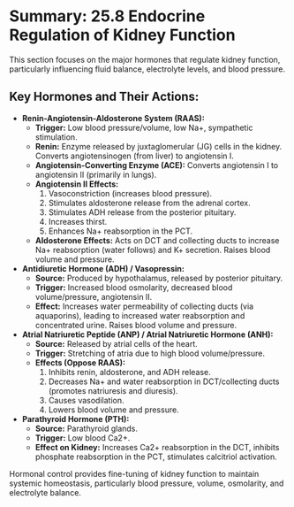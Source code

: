 # Summary: 25.8 Endocrine Regulation of Kidney Function

This section focuses on the major hormones that regulate kidney function, particularly influencing fluid balance, electrolyte levels, and blood pressure.

## Key Hormones and Their Actions:

*   **Renin-Angiotensin-Aldosterone System (RAAS):**
    *   **Trigger:** Low blood pressure/volume, low Na+, sympathetic stimulation.
    *   **Renin:** Enzyme released by juxtaglomerular (JG) cells in the kidney. Converts angiotensinogen (from liver) to angiotensin I.
    *   **Angiotensin-Converting Enzyme (ACE):** Converts angiotensin I to angiotensin II (primarily in lungs).
    *   **Angiotensin II Effects:**
        1.  Vasoconstriction (increases blood pressure).
        2.  Stimulates aldosterone release from the adrenal cortex.
        3.  Stimulates ADH release from the posterior pituitary.
        4.  Increases thirst.
        5.  Enhances Na+ reabsorption in the PCT.
    *   **Aldosterone Effects:** Acts on DCT and collecting ducts to increase Na+ reabsorption (water follows) and K+ secretion. Raises blood volume and pressure.
*   **Antidiuretic Hormone (ADH) / Vasopressin:**
    *   **Source:** Produced by hypothalamus, released by posterior pituitary.
    *   **Trigger:** Increased blood osmolarity, decreased blood volume/pressure, angiotensin II.
    *   **Effect:** Increases water permeability of collecting ducts (via aquaporins), leading to increased water reabsorption and concentrated urine. Raises blood volume and pressure.
*   **Atrial Natriuretic Peptide (ANP) / Atrial Natriuretic Hormone (ANH):**
    *   **Source:** Released by atrial cells of the heart.
    *   **Trigger:** Stretching of atria due to high blood volume/pressure.
    *   **Effects (Oppose RAAS):**
        1.  Inhibits renin, aldosterone, and ADH release.
        2.  Decreases Na+ and water reabsorption in DCT/collecting ducts (promotes natriuresis and diuresis).
        3.  Causes vasodilation.
        4.  Lowers blood volume and pressure.
*   **Parathyroid Hormone (PTH):**
    *   **Source:** Parathyroid glands.
    *   **Trigger:** Low blood Ca2+.
    *   **Effect on Kidney:** Increases Ca2+ reabsorption in the DCT, inhibits phosphate reabsorption in the PCT, stimulates calcitriol activation.

Hormonal control provides fine-tuning of kidney function to maintain systemic homeostasis, particularly blood pressure, volume, osmolarity, and electrolyte balance.
